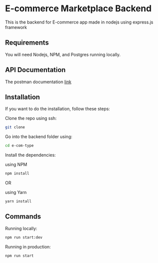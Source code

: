 # E-commerce Marketplace Backend

This is the backend for E-commerce app made in nodejs using express.js framework


## Requirements

You will need Nodejs, NPM, and Postgres running locally.

## API Documentation

The postman documentation [link](https://www.getpostman.com/collections/e00c515391965b1fcc8d)

## Installation

If you want to do the installation, follow these steps:

Clone the repo using ssh:

```bash
git clone 
```

Go into the backend folder using:
```bash
cd e-com-type
```

Install the dependencies:

using NPM

```bash
npm install
```

OR

using Yarn

```bash
yarn install
```


## Commands

Running locally:

```bash
npm run start:dev
```

Running in production:

```bash
npm run start
```